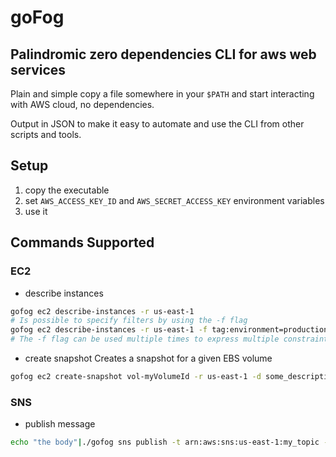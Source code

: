# goFog

## Palindromic zero dependencies CLI for aws web services

Plain and simple copy a file somewhere in your `$PATH` and start
interacting with AWS cloud, no dependencies.

Output in JSON to make it easy to automate and use the CLI from other
scripts and tools.

## Setup

1. copy the executable
2. set `AWS_ACCESS_KEY_ID` and `AWS_SECRET_ACCESS_KEY` environment
   variables
3. use it

## Commands Supported

### EC2

* describe instances

```sh
gofog ec2 describe-instances -r us-east-1
# Is possible to specify filters by using the -f flag
gofog ec2 describe-instances -r us-east-1 -f tag:environment=production
# The -f flag can be used multiple times to express multiple constraints
```

* create snapshot
Creates a snapshot for a given EBS volume

```sh
gofog ec2 create-snapshot vol-myVolumeId -r us-east-1 -d some_description
```

### SNS

* publish message

```sh
echo "the body"|./gofog sns publish -t arn:aws:sns:us-east-1:my_topic -s "this is the subject"
```
